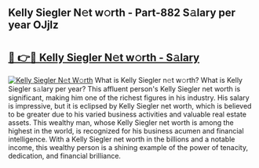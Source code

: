 ## Kelly Siegler N𝚎t w𝚘rth - Part-882 S𝚊lary per year OJjlz

# <h2><a href="http://gc0cfmc.nevu.top/?p=Kelly+Siegler">🔗 👉🔴 Kelly Siegler N𝚎t w𝚘rth - S𝚊lary</a></h2>

[![Kelly Siegler N𝚎t W𝚘rth](https://i.imgur.com/Oavwk0R.jpeg)](http://gc0cfmc.nevu.top/?p=Kelly+Siegler)
What is Kelly Siegler n𝚎t w𝚘rth? What is Kelly Siegler s𝚊lary per year?
This affluent person's Kelly Siegler net worth is significant, making him one of the richest figures in his industry. His salary is impressive, but it is eclipsed by Kelly Siegler net worth, which is believed to be greater due to his varied business activities and valuable real estate assets. This wealthy man, whose Kelly Siegler net worth is among the highest in the world, is recognized for his business acumen and financial intelligence. With a Kelly Siegler net worth in the billions and a notable income, this wealthy person is a shining example of the power of tenacity, dedication, and financial brilliance.
